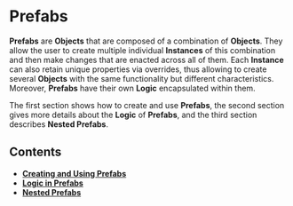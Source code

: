 # Prefabs


**Prefabs** are **Objects** that are composed of a combination of **Objects**. They allow the user to create multiple individual **Instances** of this combination and then make changes that are enacted across all of them. Each **Instance** can also retain unique properties via overrides, thus allowing to create several **Objects** with the same functionality but different characteristics. Moreover, **Prefabs** have their own **Logic** encapsulated within them.

The first section shows how to create and use **Prefabs**, the second section gives more details about the **Logic** of **Prefabs**, and the third section describes **Nested Prefabs**.

## Contents

* [**Creating and Using Prefabs**](creating-and-using-prefabs.md)
* [**Logic in Prefabs**](logic-prefabs.md)
* [**Nested Prefabs**](nested-prefabs.md)
